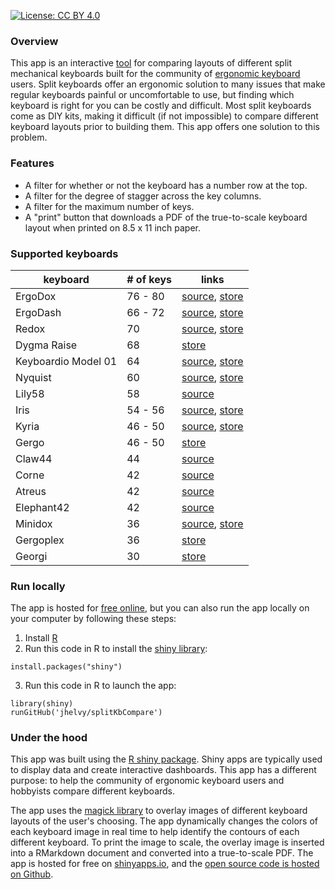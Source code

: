 [![License: CC BY 4.0](https://img.shields.io/badge/License-CC%20BY%204.0-lightgrey.svg)](https://creativecommons.org/licenses/by/4.0/)

<a href="https://github.com/jhelvy/splitKbCompare" target="_blank">
<i class="fa fa-github fa-lg"></i></a>

### Overview

This app is an interactive [tool](https://jhelvy.shinyapps.io/splitkbcompare/) for comparing layouts of different split mechanical keyboards built for the community of [ergonomic keyboard](https://www.reddit.com/r/ErgoMechKeyboards/) users. Split keyboards offer an ergonomic solution to many issues that make regular keyboards painful or uncomfortable to use, but finding which keyboard is right for you can be costly and difficult. Most split keyboards come as DIY kits, making it difficult (if not impossible) to compare different keyboard layouts prior to building them. This app offers one solution to this problem.

### Features

- A filter for whether or not the keyboard has a number row at the top.
- A filter for the degree of stagger across the key columns.
- A filter for the maximum number of keys.
- A "print" button that downloads a PDF of the true-to-scale keyboard layout when printed on 8.5 x 11 inch paper.

### Supported keyboards

keyboard | # of keys | links
---------|-----------|---------------
ErgoDox  | 76 - 80   | [source](https://github.com/Ergodox-io/ErgoDox), [store](https://ergodox-ez.com/)
ErgoDash | 66 - 72   | [source](https://github.com/omkbd/ErgoDash), [store](https://falba.tech/)
Redox    | 70        | [source](https://github.com/mattdibi/redox-keyboard), [store](https://falba.tech/)
Dygma Raise | 68     | [store](https://www.dygma.com/)
Keyboardio Model 01 | 64      | [source](https://github.com/keyboardio), [store](https://shop.keyboard.io/products/model-01-keyboard)
Nyquist  | 60        | [source](https://github.com/keebio/nyquist-case), [store](https://keeb.io/)
Lily58   | 58        | [source](https://github.com/kata0510/Lily58)
Iris     | 54 - 56   | [source](https://github.com/keebio/iris-case), [store](https://keeb.io/)
Kyria    | 46 - 50   | [source](https://github.com/splitkb/kyria), [store](https://splitkb.com/)
Gergo    | 46 - 50   | [store](https://www.gboards.ca/)
Claw44   | 44        | [source](https://github.com/yfuku/claw44)
Corne    | 42        | [source](https://github.com/foostan/crkbd)
Atreus   | 42        | [source](https://github.com/technomancy/atreus)
Elephant42 | 42      | [source](https://github.com/illness072/elephant42)
Minidox  | 36        | [source](https://github.com/dotdash32/Cases/tree/master/Minidox), [store](https://falba.tech/)
Gergoplex | 36       | [store](https://www.gboards.ca/)
Georgi   | 30        | [store](https://www.gboards.ca/)

### Run locally

The app is hosted for [free online](https://jhelvy.shinyapps.io/splitkbcompare/), but you can also run the app locally on your computer by following these steps:

1. Install [R](https://cloud.r-project.org/)
2. Run this code in R to install the [shiny library](https://shiny.rstudio.com/):

```
install.packages("shiny")
```

3. Run this code in R to launch the app:

```
library(shiny)
runGitHub('jhelvy/splitKbCompare')
```

### Under the hood

This app was built using the [R shiny package](https://shiny.rstudio.com/). Shiny apps are typically used to display data and create interactive dashboards. This app has a different purpose: to help the community of ergonomic keyboard users and hobbyists compare different keyboards.

The app uses the [magick library](https://cran.r-project.org/web/packages/magick/vignettes/intro.html) to overlay images of different keyboard layouts of the user's choosing. The app dynamically changes the colors of each keyboard image in real time to help identify the contours of each different keyboard. To print the image to scale, the overlay image is inserted into a RMarkdown document and converted into a true-to-scale PDF. The app is hosted for free on [shinyapps.io](https://www.shinyapps.io/), and the [open source code is hosted on Github](https://github.com/jhelvy/splitKbCompare).
